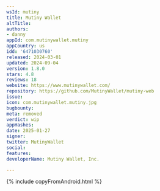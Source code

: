 ```yaml
---
wsId: mutiny
title: Mutiny Wallet
altTitle: 
authors:
- danny
appId: com.mutinywallet.mutiny
appCountry: us
idd: '6471030760'
released: 2024-03-01
updated: 2024-09-04
version: 1.8.0
stars: 4.8
reviews: 18
website: https://www.mutinywallet.com/
repository: https://github.com/MutinyWallet/mutiny-web
issue: 
icon: com.mutinywallet.mutiny.jpg
bugbounty: 
meta: removed
verdict: wip
appHashes: 
date: 2025-01-27
signer: 
twitter: MutinyWallet
social: 
features: 
developerName: Mutiny Wallet, Inc.

---
```


{% include copyFromAndroid.html %}
